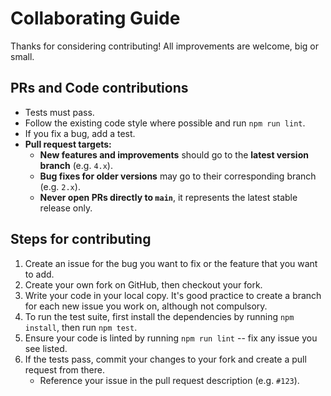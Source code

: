# Collaborating Guide
Thanks for considering contributing! All improvements are welcome, big or small.
## PRs and Code contributions
-   Tests must pass.
-   Follow the existing code style where possible and run `npm run lint`.
-   If you fix a bug, add a test.
-   **Pull request targets:**
    -   **New features and improvements** should go to the **latest version branch** (e.g. `4.x`).
    -   **Bug fixes for older versions** may go to their corresponding branch (e.g. `2.x`).
    -   **Never open PRs directly to `main`**, it represents the latest stable release only.
## Steps for contributing
1.  Create an issue for the bug you want to fix or the feature that you want to add.
2.  Create your own fork on GitHub, then checkout your fork.
3.  Write your code in your local copy. It's good practice to create a branch for each new issue you work on, although not compulsory.
4.  To run the test suite, first install the dependencies by running `npm install`, then run `npm test`.
5.  Ensure your code is linted by running `npm run lint` -- fix any issue you see listed.
6.  If the tests pass, commit your changes to your fork and create a pull request from there.
    -   Reference your issue in the pull request description (e.g. `#123`).
